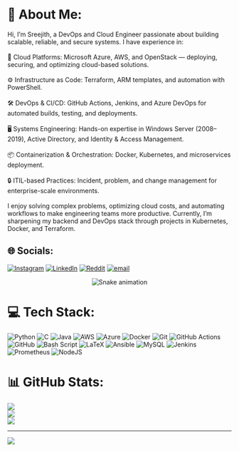 # 💫 About Me:
Hi, I’m Sreejith, a DevOps and Cloud Engineer passionate about building scalable, reliable, and secure systems. I have experience in:<br><br>🚀 Cloud Platforms: Microsoft Azure, AWS, and OpenStack — deploying, securing, and optimizing cloud-based solutions.<br><br>⚙️ Infrastructure as Code: Terraform, ARM templates, and automation with PowerShell.<br><br>🛠️ DevOps & CI/CD: GitHub Actions, Jenkins, and Azure DevOps for automated builds, testing, and deployments.<br><br>🖥️ Systems Engineering: Hands-on expertise in Windows Server (2008–2019), Active Directory, and Identity & Access Management.<br><br>📦 Containerization & Orchestration: Docker, Kubernetes, and microservices deployment.<br><br>🔒 ITIL-based Practices: Incident, problem, and change management for enterprise-scale environments.<br><br>I enjoy solving complex problems, optimizing cloud costs, and automating workflows to make engineering teams more productive. Currently, I’m sharpening my backend and DevOps stack through projects in Kubernetes, Docker, and Terraform.


## 🌐 Socials:
[![Instagram](https://img.shields.io/badge/Instagram-%23E4405F.svg?logo=Instagram&logoColor=white)](https://instagram.com/sreejith_gowda) [![LinkedIn](https://img.shields.io/badge/LinkedIn-%230077B5.svg?logo=linkedin&logoColor=white)](https://linkedin.com/in/SreejithNaveen) [![Reddit](https://img.shields.io/badge/Reddit-%23FF4500.svg?logo=Reddit&logoColor=white)](https://reddit.com/user/Accomplished_Crab539) [![email](https://img.shields.io/badge/Email-D14836?logo=gmail&logoColor=white)](mailto:sreejith.naveen99@gmail.com) 


<!-- Snake Game Repo View -->

<div align="center">
  <img src="https://profile-readme-generator.com/assets/snake.svg" alt="Snake animation" />
</div>

# 💻 Tech Stack:
![Python](https://img.shields.io/badge/python-3670A0?style=for-the-badge&logo=python&logoColor=ffdd54) ![C](https://img.shields.io/badge/c-%2300599C.svg?style=for-the-badge&logo=c&logoColor=white) ![Java](https://img.shields.io/badge/java-%23ED8B00.svg?style=for-the-badge&logo=openjdk&logoColor=white) ![AWS](https://img.shields.io/badge/AWS-%23FF9900.svg?style=for-the-badge&logo=amazon-aws&logoColor=white) ![Azure](https://img.shields.io/badge/azure-%230072C6.svg?style=for-the-badge&logo=microsoftazure&logoColor=white) ![Docker](https://img.shields.io/badge/docker-%230db7ed.svg?style=for-the-badge&logo=docker&logoColor=white) ![Git](https://img.shields.io/badge/git-%23F05033.svg?style=for-the-badge&logo=git&logoColor=white) ![GitHub Actions](https://img.shields.io/badge/github%20actions-%232671E5.svg?style=for-the-badge&logo=githubactions&logoColor=white) ![GitHub](https://img.shields.io/badge/github-%23121011.svg?style=for-the-badge&logo=github&logoColor=white) ![Bash Script](https://img.shields.io/badge/bash_script-%23121011.svg?style=for-the-badge&logo=gnu-bash&logoColor=white) ![LaTeX](https://img.shields.io/badge/latex-%23008080.svg?style=for-the-badge&logo=latex&logoColor=white) ![Ansible](https://img.shields.io/badge/ansible-%231A1918.svg?style=for-the-badge&logo=ansible&logoColor=white) ![MySQL](https://img.shields.io/badge/mysql-4479A1.svg?style=for-the-badge&logo=mysql&logoColor=white) ![Jenkins](https://img.shields.io/badge/jenkins-%232C5263.svg?style=for-the-badge&logo=jenkins&logoColor=white) ![Prometheus](https://img.shields.io/badge/Prometheus-E6522C?style=for-the-badge&logo=Prometheus&logoColor=white) ![NodeJS](https://img.shields.io/badge/node.js-6DA55F?style=for-the-badge&logo=node.js&logoColor=white)



# 📊 GitHub Stats:
![](https://github-readme-stats.vercel.app/api?username=sreejithkrishna99&theme=dark&hide_border=false&include_all_commits=false&count_private=false)<br/>
![](https://nirzak-streak-stats.vercel.app/?user=sreejithkrishna99&theme=dark&hide_border=false)<br/>
![](https://github-readme-stats.vercel.app/api/top-langs/?username=sreejithkrishna99&theme=dark&hide_border=false&include_all_commits=false&count_private=false&layout=compact)

---
[![](https://visitcount.itsvg.in/api?id=sreejithkrishna99&icon=0&color=0)](https://visitcount.itsvg.in)

<!-- Proudly created with GPRM ( https://gprm.itsvg.in ) -->
